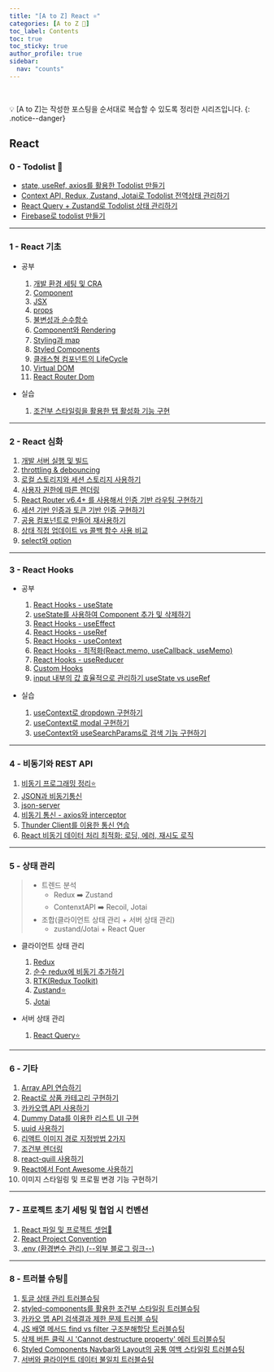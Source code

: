 ```yaml
---
title: "[A to Z] React ⚛️"
categories: [A to Z 📌]
toc_label: Contents
toc: true
toc_sticky: true
author_profile: true
sidebar:
  nav: "counts"
---
```


<br>

💡 [A to Z]는 작성한 포스팅을 순서대로 복습할 수 있도록 정리한 시리즈입니다.
{: .notice--danger}

## React

### 0 - Todolist 📍

- [state, useRef, axios를 활용한 Todolist 만들기](https://mynamesieun.github.io/react/state,-useRef,-axios%EB%A5%BC-%ED%99%9C%EC%9A%A9%ED%95%9C-Todolist-%EB%A7%8C%EB%93%A4%EA%B8%B0/)
- [Context API, Redux, Zustand, Jotai로 Todolist 전역상태 관리하기](https://mynamesieun.github.io/react/Context-API,-Redux,-Zustand,-Jotai%EB%A1%9C-Todolist-%EC%A0%84%EC%97%AD%EC%83%81%ED%83%9C-%EA%B4%80%EB%A6%AC%ED%95%98%EA%B8%B0/)
- [React Query + Zustand로 Todolist 상태 관리하기](https://mynamesieun.github.io/react/React-Query-+-Zustand%EB%A1%9C-Todolist-%EC%83%81%ED%83%9C-%EA%B4%80%EB%A6%AC%ED%95%98%EA%B8%B0/)
- [Firebase로 todolist 만들기](https://mynamesieun.github.io/firebase/Firebase%EB%A1%9C-todolist-%EB%A7%8C%EB%93%A4%EA%B8%B0/)

---

### 1 - React 기초

- 공부

  1. [개발 환경 세팅 및 CRA](https://mynamesieun.github.io/react/%EA%B0%9C%EB%B0%9C-%ED%99%98%EA%B2%BD-%EC%84%B8%ED%8C%85-%EB%B0%8F-CRA/)
  2. [Component](https://mynamesieun.github.io/react/Component/)
  3. [JSX](https://mynamesieun.github.io/react/JSX/)
  4. [props](https://mynamesieun.github.io/react/props/)
  5. [불변성과 순수함수](https://mynamesieun.github.io/react/%EB%B6%88%EB%B3%80%EC%84%B1%EA%B3%BC-%EC%88%9C%EC%88%98%ED%95%A8%EC%88%98/)
  6. [Component와 Rendering](https://mynamesieun.github.io/react/Component%EC%99%80-Rendering/)
  7. [Styling과 map](https://mynamesieun.github.io/react/Styling%EA%B3%BC-map/)
  8. [Styled Components](https://mynamesieun.github.io/react/Styled-Components/)
  9. [클래스형 컴포넌트의 LifeCycle](https://mynamesieun.github.io/react/%ED%81%B4%EB%9E%98%EC%8A%A4%ED%98%95-%EC%BB%B4%ED%8F%AC%EB%84%8C%ED%8A%B8%EC%9D%98-LifeCycle/)
  10. [Virtual DOM](https://mynamesieun.github.io/react/Virtual-DOM/)
  11. [React Router Dom](https://mynamesieun.github.io/react/React-Router-Dom/)

- 실습
  1.  [조건부 스타일링을 활용한 탭 활성화 기능 구현](https://mynamesieun.github.io/react/%EC%A1%B0%EA%B1%B4%EB%B6%80-%EC%8A%A4%ED%83%80%EC%9D%BC%EB%A7%81%EC%9D%84-%ED%99%9C%EC%9A%A9%ED%95%9C-%ED%83%AD-%ED%99%9C%EC%84%B1%ED%99%94-%EA%B8%B0%EB%8A%A5-%EA%B5%AC%ED%98%84/)

---

### 2 - React 심화

1. [개발 서버 실행 및 빌드](https://mynamesieun.github.io/react/%EA%B0%9C%EB%B0%9C-%EC%84%9C%EB%B2%84-%EC%8B%A4%ED%96%89-%EB%B0%8F-%EB%B9%8C%EB%93%9C/)
2. [throttling & debouncing](https://mynamesieun.github.io/react/throttling-&-debouncing/)
3. [로컬 스토리지와 세션 스토리지 사용하기](https://mynamesieun.github.io/react/%EB%A1%9C%EC%BB%AC-%EC%8A%A4%ED%86%A0%EB%A6%AC%EC%A7%80%EC%99%80-%EC%84%B8%EC%85%98-%EC%8A%A4%ED%86%A0%EB%A6%AC%EC%A7%80-%EC%82%AC%EC%9A%A9%ED%95%98%EA%B8%B0/)
4. [사용자 권한에 따른 렌더링](https://mynamesieun.github.io/react/%EC%82%AC%EC%9A%A9%EC%9E%90-%EA%B6%8C%ED%95%9C%EC%97%90-%EB%94%B0%EB%A5%B8-%EB%A0%8C%EB%8D%94%EB%A7%81/)
5. [React Router v6.4+ 를 사용해서 인증 기반 라우팅 구현하기](https://mynamesieun.github.io/react/React-Router-v6.4+-%EB%A5%BC-%EC%82%AC%EC%9A%A9%ED%95%B4%EC%84%9C-%EC%9D%B8%EC%A6%9D-%EA%B8%B0%EB%B0%98-%EB%9D%BC%EC%9A%B0%ED%8C%85-%EA%B5%AC%ED%98%84%ED%95%98%EA%B8%B0/)
6. [세션 기반 인증과 토큰 기반 인증 구현하기](https://mynamesieun.github.io/react/%EC%84%B8%EC%85%98-%EA%B8%B0%EB%B0%98-%EC%9D%B8%EC%A6%9D%EA%B3%BC-%ED%86%A0%ED%81%B0-%EA%B8%B0%EB%B0%98-%EC%9D%B8%EC%A6%9D-%EA%B5%AC%ED%98%84%ED%95%98%EA%B8%B0/)
7. [공용 컴포넌트로 만들어 재사용하기](https://mynamesieun.github.io/react/%EA%B3%B5%EC%9A%A9-%EC%BB%B4%ED%8F%AC%EB%84%8C%ED%8A%B8%EB%A1%9C-%EB%A7%8C%EB%93%A4%EC%96%B4-%EC%9E%AC%EC%82%AC%EC%9A%A9%ED%95%98%EA%B8%B0/)
8. [상태 직접 업데이트 vs 콜백 함수 사용 비교](https://mynamesieun.github.io/react/%EC%83%81%ED%83%9C-%EC%A7%81%EC%A0%91-%EC%97%85%EB%8D%B0%EC%9D%B4%ED%8A%B8-vs-%EC%BD%9C%EB%B0%B1-%ED%95%A8%EC%88%98-%EC%82%AC%EC%9A%A9-%EB%B9%84%EA%B5%90/)
9. [select와 option](https://mynamesieun.github.io/react/select%EC%99%80-option/)

---

### 3 - React Hooks

- 공부

  1. [React Hooks - useState](https://mynamesieun.github.io/react/React-Hooks-useState/)
  2. [useState를 사용하여 Component 추가 및 삭제하기](https://mynamesieun.github.io/react/useState%EB%A5%BC-%EC%82%AC%EC%9A%A9%ED%95%98%EC%97%AC-Component-%EC%B6%94%EA%B0%80-%EB%B0%8F-%EC%82%AD%EC%A0%9C%ED%95%98%EA%B8%B0/)
  3. [React Hooks - useEffect](https://mynamesieun.github.io/react/React-Hooks-useEffect/)
  4. [React Hooks - useRef](https://mynamesieun.github.io/react/React-Hooks-useRef/)
  5. [React Hooks - useContext](https://mynamesieun.github.io/react/React-Hooks-useContext/)
  6. [React Hooks - 최적화(React.memo, useCallback, useMemo)](<https://mynamesieun.github.io/react/React-Hooks-%EC%B5%9C%EC%A0%81%ED%99%94(React.memo,-useCallback,-useMemo)/>)
  7. [React Hooks - useReducer](https://mynamesieun.github.io/react/React-Hooks-useReducer/)
  8. [Custom Hooks](https://mynamesieun.github.io/react/Custom-Hooks/)
  9. [input 내부의 값 효율적으로 관리하기 useState vs useRef](https://mynamesieun.github.io/react/input-%EB%82%B4%EB%B6%80%EC%9D%98-%EA%B0%92-%ED%9A%A8%EC%9C%A8%EC%A0%81%EC%9C%BC%EB%A1%9C-%EA%B4%80%EB%A6%AC%ED%95%98%EA%B8%B0-useState-vs-useRef/)

- 실습
  1.  [useContext로 dropdown 구현하기](https://mynamesieun.github.io/react/useContext%EB%A1%9C-dropdown-%EA%B5%AC%ED%98%84%ED%95%98%EA%B8%B0/)
  2.  [useContext로 modal 구현하기](https://mynamesieun.github.io/react/useContext%EB%A1%9C-modal-%EA%B5%AC%ED%98%84%ED%95%98%EA%B8%B0/)
  3.  [useContext와 useSearchParams로 검색 기능 구현하기](https://mynamesieun.github.io/react/useContext%EC%99%80-useSearchParams%EB%A1%9C-%EA%B2%80%EC%83%89-%EA%B8%B0%EB%8A%A5-%EA%B5%AC%ED%98%84%ED%95%98%EA%B8%B0/)

---

### 4 - 비동기와 REST API

1. [비동기 프로그래밍 정리⭐](https://mynamesieun.github.io/react/%EB%B9%84%EB%8F%99%EA%B8%B0-%ED%94%84%EB%A1%9C%EA%B7%B8%EB%9E%98%EB%B0%8D-%EC%A0%95%EB%A6%AC/)
2. [JSON과 비동기통신](https://mynamesieun.github.io/react/JSON%EA%B3%BC-%EB%B9%84%EB%8F%99%EA%B8%B0%ED%86%B5%EC%8B%A0/)
3. [json-server](https://mynamesieun.github.io/react/json-server/)
4. [비동기 통신 - axios와 interceptor](https://mynamesieun.github.io/react/%EB%B9%84%EB%8F%99%EA%B8%B0-%ED%86%B5%EC%8B%A0-axios%EC%99%80-interceptor/)
5. [Thunder Client를 이용한 통신 연습](https://mynamesieun.github.io/react/Thunder-Client%EB%A5%BC-%EC%9D%B4%EC%9A%A9%ED%95%9C-%ED%86%B5%EC%8B%A0-%EC%97%B0%EC%8A%B5/)
6. [React 비동기 데이터 처리 최적화: 로딩, 에러, 재시도 로직](https://mynamesieun.github.io/react/React-%EB%B9%84%EB%8F%99%EA%B8%B0-%EB%8D%B0%EC%9D%B4%ED%84%B0-%EC%B2%98%EB%A6%AC-%EC%B5%9C%EC%A0%81%ED%99%94_%EB%A1%9C%EB%94%A9,-%EC%97%90%EB%9F%AC,-%EC%9E%AC%EC%8B%9C%EB%8F%84-%EB%A1%9C%EC%A7%81/)

---

### 5 - 상태 관리

> - 트렌드 분석
>   - Redux ➡️ Zustand
>   - ContenxtAPI ➡️ Recoil, Jotai
> - 조합(클라이언트 상태 관리 + 서버 상태 관리)
>   - zustand/Jotai + React Quer

- 클라이언트 상태 관리

  1.  [Redux](https://mynamesieun.github.io/react/Redux/)
  2.  [순수 redux에 비동기 추가하기](https://mynamesieun.github.io/react/%EC%88%9C%EC%88%98-redux%EC%97%90-%EB%B9%84%EB%8F%99%EA%B8%B0-%EC%B6%94%EA%B0%80%ED%95%98%EA%B8%B0/)
  3.  [RTK(Redux Toolkit)](<https://mynamesieun.github.io/react/RTK(Redux-Toolkit)/>)
  4.  [Zustand⭐](https://mynamesieun.github.io/react/Zustand/)
  5.  [Jotai](https://mynamesieun.github.io/react/Jotai/)

- 서버 상태 관리
  1.  [React Query⭐](https://mynamesieun.github.io/react/React-Query/)

---

### 6 - 기타

1. [Array API 연습하기](https://mynamesieun.github.io/react/Array-API-%EC%97%B0%EC%8A%B5%ED%95%98%EA%B8%B0/)
2. [React로 상품 카테고리 구현하기](https://mynamesieun.github.io/react/React%EB%A1%9C-%EC%83%81%ED%92%88-%EC%B9%B4%ED%85%8C%EA%B3%A0%EB%A6%AC-%EA%B5%AC%ED%98%84%ED%95%98%EA%B8%B0/)
3. [카카오맵 API 사용하기](https://mynamesieun.github.io/react/%EC%B9%B4%EC%B9%B4%EC%98%A4%EB%A7%B5-api-%EC%82%AC%EC%9A%A9%ED%95%98%EA%B8%B0/)
4. [Dummy Data를 이용한 리스트 UI 구현](https://mynamesieun.github.io/react/Dummy-Data%EB%A5%BC-%EC%9D%B4%EC%9A%A9%ED%95%9C-%EB%A6%AC%EC%8A%A4%ED%8A%B8-UI-%EA%B5%AC%ED%98%84/)
5. [uuid 사용하기](https://mynamesieun.github.io/react/uuid-%EC%82%AC%EC%9A%A9%ED%95%98%EA%B8%B0/)
6. [리액트 이미지 경로 지정방법 2가지](https://mynamesieun.github.io/react/%EB%A6%AC%EC%95%A1%ED%8A%B8-%EC%9D%B4%EB%AF%B8%EC%A7%80-%EA%B2%BD%EB%A1%9C-%EC%A7%80%EC%A0%95%EB%B0%A9%EB%B2%95-2%EA%B0%80%EC%A7%80/)
7. [조건부 렌더링](https://mynamesieun.github.io/react/%EC%A1%B0%EA%B1%B4%EB%B6%80-%EB%A0%8C%EB%8D%94%EB%A7%81/)
8. [react-quill 사용하기](https://mynamesieun.github.io/react/react-quill-%EC%82%AC%EC%9A%A9%ED%95%98%EA%B8%B0/)
9. [React에서 Font Awesome 사용하기](https://mynamesieun.github.io/react/React%EC%97%90%EC%84%9C-Font-Awesome-%EC%82%AC%EC%9A%A9%ED%95%98%EA%B8%B0/)
10. 이미지 스타일링 및 프로필 변경 기능 구현하기

---

### 7 - 프로젝트 초기 세팅 및 협업 시 컨벤션

1. [React 파일 및 프로젝트 셋업📌](https://mynamesieun.github.io/react/React-%ED%8C%8C%EC%9D%BC-%EB%B0%8F-%ED%94%84%EB%A1%9C%EC%A0%9D%ED%8A%B8-%EC%85%8B%EC%97%85/)
2. [React Project Convention](https://mynamesieun.github.io/react/React-Project-Convention/)
3. [.env (환경변수 관리) (--외부 블로그 링크--)](https://tooo1.tistory.com/582)

---

### 8 - 트러블 슈팅💫

1. [토글 상태 관리 트러블슈팅](https://mynamesieun.github.io/react/%ED%86%A0%EA%B8%80-%EC%83%81%ED%83%9C-%EA%B4%80%EB%A6%AC-%ED%8A%B8%EB%9F%AC%EB%B8%94%EC%8A%88%ED%8C%85/)
2. [styled-components를 활용한 조건부 스타일링 트러블슈팅](https://mynamesieun.github.io/react/styled-components%EB%A5%BC-%ED%99%9C%EC%9A%A9%ED%95%9C-%EC%A1%B0%EA%B1%B4%EB%B6%80-%EC%8A%A4%ED%83%80%EC%9D%BC%EB%A7%81-%ED%8A%B8%EB%9F%AC%EB%B8%94%EC%8A%88%ED%8C%85/)
3. [카카오 맵 API 검색결과 제한 문제 트러블 슈팅](https://mynamesieun.github.io/react/%EC%B9%B4%EC%B9%B4%EC%98%A4-%EB%A7%B5-API-%EA%B2%80%EC%83%89%EA%B2%B0%EA%B3%BC-%EC%A0%9C%ED%95%9C-%EB%AC%B8%EC%A0%9C-%ED%8A%B8%EB%9F%AC%EB%B8%94-%EC%8A%88%ED%8C%85/)
4. [JS 배열 메서드 find vs filter 구조분해할당 트러블슈팅](https://mynamesieun.github.io/react/JS-%EB%B0%B0%EC%97%B4-%EB%A9%94%EC%84%9C%EB%93%9C-find-vs-filter-%EA%B5%AC%EC%A1%B0%EB%B6%84%ED%95%B4%ED%95%A0%EB%8B%B9-%ED%8A%B8%EB%9F%AC%EB%B8%94%EC%8A%88%ED%8C%85/)
5. [삭제 버튼 클릭 시 'Cannot destructure property' 에러 트러블슈팅](https://mynamesieun.github.io/react/%EC%82%AD%EC%A0%9C-%EB%B2%84%ED%8A%BC-%ED%81%B4%EB%A6%AD-%EC%8B%9C-'Cannot-destructure-property'-%EC%97%90%EB%9F%AC-%ED%8A%B8%EB%9F%AC%EB%B8%94%EC%8A%88%ED%8C%85/)
6. [Styled Components Navbar와 Layout의 공통 여백 스타일링 트러블슈팅](https://mynamesieun.github.io/react/Styled-Components-Navbar%EC%99%80-Layout%EC%9D%98-%EA%B3%B5%ED%86%B5-%EC%97%AC%EB%B0%B1-%EC%8A%A4%ED%83%80%EC%9D%BC%EB%A7%81-%ED%8A%B8%EB%9F%AC%EB%B8%94%EC%8A%88%ED%8C%85/)
7. [서버와 클라이언트 데이터 불일치 트러블슈팅](https://mynamesieun.github.io/react/%EC%84%9C%EB%B2%84%EC%99%80-%ED%81%B4%EB%9D%BC%EC%9D%B4%EC%96%B8%ED%8A%B8-%EB%8D%B0%EC%9D%B4%ED%84%B0-%EB%B6%88%EC%9D%BC%EC%B9%98-%ED%8A%B8%EB%9F%AC%EB%B8%94%EC%8A%88%ED%8C%85/)

<br>
